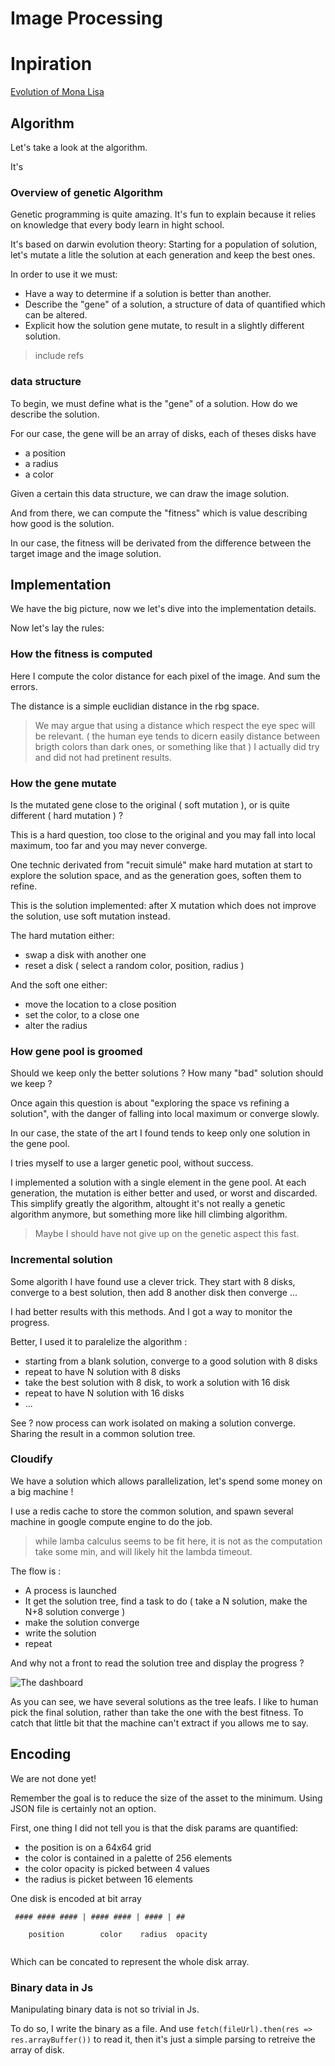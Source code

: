 Image Processing
===

# Inpiration


[Evolution of Mona Lisa](https://rogerjohansson.blog/2008/12/07/genetic-programming-evolution-of-mona-lisa/)


## Algorithm

Let's take a look at the algorithm.

It's 

### Overview of genetic Algorithm

Genetic programming is quite amazing. It's fun to explain because it relies on knowledge that every body learn in hight school. 

It's based on darwin evolution theory: Starting for a population of solution, let's mutate a litle the solution at each generation and keep the best ones.

In order to use it we must:
 - Have a way to determine if a solution is better than another.
 - Describe the "gene" of a solution, a structure of data of quantified which can be altered.
 - Explicit how the solution gene mutate, to result in a slightly different solution.

> include refs


### data structure

To begin, we must define what is the "gene" of a solution. How do we describe the solution.

For our case, the gene will be an array of disks, each of theses disks have
 - a position
 - a radius
 - a color

Given a certain this data structure, we can draw the image solution. 

And from there, we can compute the "fitness" which is value describing how good is the solution.

In our case, the fitness will be derivated from the difference between the target image and the image solution.

## Implementation

We have the big picture, now we let's dive into the implementation details.

Now let's lay the rules:

### How the fitness is computed

Here I compute the color distance for each pixel of the image. And sum the errors.

The distance is a simple euclidian distance in the rbg space.

> We may argue that using a distance which respect the eye spec will be relevant. ( the human eye tends to dicern easily distance between brigth colors than dark ones, or something like that )
> I actually did try and did not had pretinent results.

### How the gene mutate

Is the mutated gene close to the original ( soft mutation ), or is quite different ( hard mutation ) ?

This is a hard question, too close to the original and you may fall into local maximum, too far and you may never converge.

One technic derivated from "recuit simulé" make hard mutation at start to explore the solution space, and as the generation goes, soften them to refine.

This is the solution implemented: after X mutation which does not improve the solution, use soft mutation instead.

The hard mutation either:
 - swap a disk with another one
 - reset a disk ( select a random color, position, radius )

And the soft one either:
 - move the location to a close position
 - set the color, to a close one
 - alter the radius


### How gene pool is groomed

Should we keep only the better solutions ? How many "bad" solution should we keep ?

Once again this question is about "exploring the space vs refining a solution", with the danger of falling into local maximum or converge slowly.

In our case, the state of the art I found tends to keep only one solution in the gene pool.

I tries myself to use a larger genetic pool, without success.

I implemented a solution with a single element in the gene pool. At each generation, the mutation is either better and used, or worst and discarded. This simplify greatly the algorithm, altought it's not really a genetic algorithm anymore, but something more like hill climbing algorithm.

> Maybe I should have not give up on the genetic aspect this fast.

### Incremental solution

Some algorith I have found use a clever trick. They start with 8 disks, converge to a best solution, then add 8 another disk then converge ...

I had better results with this methods. And I got a way to monitor the progress.

Better, I used it to paralelize the algorithm :

- starting from a blank solution, converge to a good solution with 8 disks
- repeat to have N solution with 8 disks
- take the best solution with 8 disk, to work a solution with 16 disk
- repeat to have N solution with 16 disks
- ...

See ? now process can work isolated on making a solution converge. Sharing the result in a common solution tree.

### Cloudify

We have a solution which allows parallelization, let's spend some money on a big machine !

I use a redis cache to store the common solution, and spawn several machine in google compute engine to do the job.

> while lamba calculus seems to be fit here, it is not as the computation take some min, and will likely hit the lambda timeout.

The flow is :
 - A process is launched
 - It get the solution tree, find a task to do ( take a N solution, make the N+8 solution converge )
 - make the solution converge
 - write the solution
 - repeat

And why not a front to read the solution tree and display the progress ?

![The dashboard]()

As you can see, we have several solutions as the tree leafs. I like to human pick the final solution, rather than take the one with the best fitness. To catch that little bit that the machine can't extract if you allows me to say.


## Encoding

We are not done yet!

Remember the goal is to reduce the size of the asset to the minimum. Using JSON file is certainly not an option.

First, one thing I did not tell you is that the disk params are quantified:
- the position is on a 64x64 grid
- the color is contained in a palette of 256 elements
- the color opacity is picked between 4 values
- the radius is picket between 16 elements

One disk is encoded at bit array

```
 #### #### #### | #### #### | #### | ##
 
    position        color    radius  opacity
 
 ```

Which can be concated to represent the whole disk array.

### Binary data in Js

Manipulating binary data is not so trivial in Js.

To do so, I write the binary as a file. And use `fetch(fileUrl).then(res => res.arrayBuffer())` to read it, then it's just a simple parsing to retreive the array of disk.
